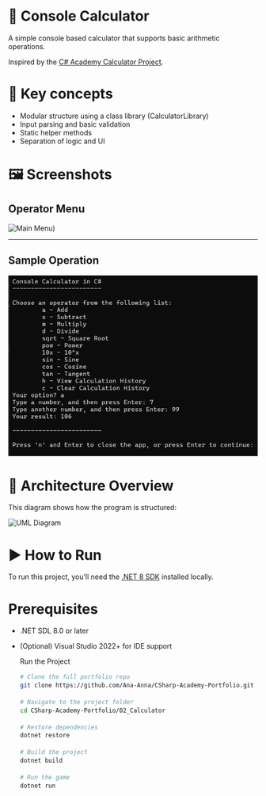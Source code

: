 # 🧮 Console Calculator

A simple console based calculator that supports basic arithmetic operations.

Inspired by the [C# Academy Calculator Project](https://www.thecsharpacademy.com/project/11/calculator).

# 🧠 Key concepts

- Modular structure using a class library (CalculatorLibrary)
- Input parsing and basic validation
- Static helper methods
- Separation of logic and UI

# 🖼 Screenshots

## Operator Menu
![Main Menu]([https://github.com/Ana-Anna/CSharp-Academy-Portfolio/blob/main/02_Calculator/Assets/main-menu.png))

---

## Sample Operation
![Sample Operation](https://github.com/Ana-Anna/CSharp-Academy-Portfolio/blob/main/02_Calculator/Assets/sample-operation.png)


# 🧭 Architecture Overview

This diagram shows how the program is structured:

![UML Diagram]([screenshots/calculator-uml.png](https://github.com/Ana-Anna/CSharp-Academy-Portfolio/blob/main/02_Calculator/Assets/calculator-uml.png))



# ▶️ How to Run

To run this project, you’ll need the [.NET 8 SDK](https://dotnet.microsoft.com/en-us/download/dotnet/8.0) installed locally.

# Prerequisites
- .NET SDL 8.0 or later
- (Optional) Visual Studio 2022+ for IDE support

  Run the Project
  ```bash
  # Clone the full portfolio repo
  git clone https://github.com/Ana-Anna/CSharp-Academy-Portfolio.git

  # Navigate to the project folder
  cd CSharp-Academy-Portfolio/02_Calculator

  # Restore dependencies
  dotnet restore

  # Build the project
  dotnet build

  # Run the game
  dotnet run

